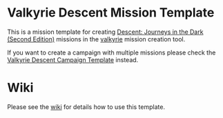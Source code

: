 # Valkyrie Descent Mission Template
This is a mission template for creating [Descent: Journeys in the Dark (Second Edition)](https://descent2e.fandom.com) missions in the [valkyrie](https://github.com/NPBruce/valkyrie/wiki) mission creation tool.

If you want to create a campaign with multiple missions please check the [Valkyrie Descent Campaign Template](https://github.com/Quantumrunner/ValkyrieDescentCampaignTemplate) instead.

# Wiki
Please see the [wiki](https://github.com/Quantumrunner/ValkyrieDescentMissionTemplate/wiki) for details how to use this template.
